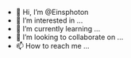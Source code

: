 - 👋 Hi, I’m @Einsphoton
- 👀 I’m interested in ...
- 🌱 I’m currently learning ...
- 💞️ I’m looking to collaborate on ...
- 📫 How to reach me ...

<!---
Einsphoton/Einsphoton is a ✨ special ✨ repository because its `README.md` (this file) appears on your GitHub profile.
You can click the Preview link to take a look at your changes.
--->
